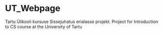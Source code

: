 # UT_Webpage
Tartu Ülikooli kursuse Sissejuhatus erialasse projekt. Project for Introduction to CS course at the University of Tartu

